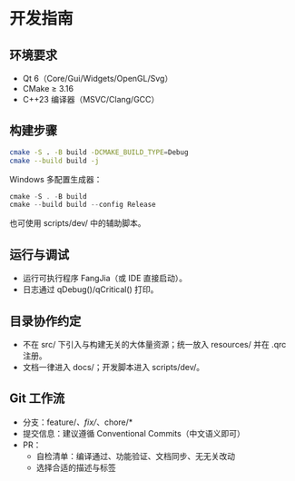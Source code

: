 # 开发指南

## 环境要求
- Qt 6（Core/Gui/Widgets/OpenGL/Svg）
- CMake ≥ 3.16
- C++23 编译器（MSVC/Clang/GCC）

## 构建步骤
```bash
cmake -S . -B build -DCMAKE_BUILD_TYPE=Debug
cmake --build build -j
```
Windows 多配置生成器：
```powershell
cmake -S . -B build
cmake --build build --config Release
```

也可使用 scripts/dev/ 中的辅助脚本。

## 运行与调试
- 运行可执行程序 FangJia（或 IDE 直接启动）。
- 日志通过 qDebug()/qCritical() 打印。

## 目录协作约定
- 不在 src/ 下引入与构建无关的大体量资源；统一放入 resources/ 并在 .qrc 注册。
- 文档一律进入 docs/；开发脚本进入 scripts/dev/。

## Git 工作流
- 分支：feature/*、fix/*、chore/*
- 提交信息：建议遵循 Conventional Commits（中文语义即可）
- PR：
  - 自检清单：编译通过、功能验证、文档同步、无无关改动
  - 选择合适的描述与标签